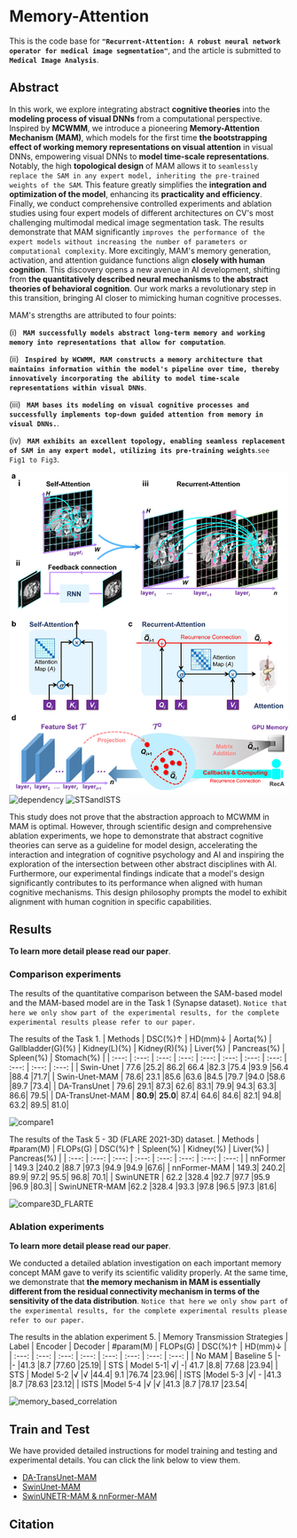 # Memory-Attention
This is the code base for **`"Recurrent-Attention: A robust neural network operator for medical image segmentation"`**, and the article is submitted to **` Medical Image Analysis`**.

## Abstract
In this work, we explore integrating abstract **cognitive theories** into the **modeling process of visual DNNs** from a computational perspective. Inspired by **MCWMM**, we introduce a pioneering **Memory-Attention Mechanism (MAM)**, which models for the first time **the bootstrapping effect of working memory representations on visual attention** in visual DNNs, empowering visual DNNs to **model time-scale representations**. Notably, the high **topological design** of MAM allows it to `seamlessly replace the SAM in any expert model, inheriting the pre-trained weights of the SAM`. This feature greatly simplifies the **integration and optimization of the model**, enhancing its **practicality and efficiency**. Finally, we conduct comprehensive controlled experiments and ablation studies using four expert models of different architectures on CV's most challenging multimodal medical image segmentation task. The results demonstrate that MAM significantly `improves the performance of the expert models without increasing the number of parameters or computational complexity`. More excitingly, MAM's memory generation, activation, and attention guidance functions align **closely with human cognition**. This discovery opens a new avenue in AI development, shifting from **the quantitatively described neural mechanisms** to **the abstract theories of behavioral cognition**. Our work marks a revolutionary step in this transition, bringing AI closer to mimicking human cognitive processes.

MAM's strengths are attributed to four points: 

(i) **` MAM successfully models abstract long-term memory and working memory into representations that allow for computation`**. 

(ii) **` Inspired by WCWMM, MAM constructs a memory architecture that maintains information within the model's pipeline over time, thereby innovatively incorporating the ability to model time-scale representations within visual DNNs`**.

(iii) **` MAM bases its modeling on visual cognitive processes and successfully implements top-down guided attention from memory in visual DNNs.`**.

(iv) **` MAM exhibits an excellent topology, enabling seamless replacement of SAM in any expert model, utilizing its pre-training weights`**.`see Fig1 to Fig3`.

![MAM model](pic/model.png)
![dependency](pic/MTS.png)
![STSandISTS](pic/dependency.png)

This study does not prove that the abstraction approach to MCWMM in MAM is optimal. However, through scientific design and comprehensive ablation experiments, we hope to demonstrate that abstract cognitive theories can serve as a guideline for model design, accelerating the interaction and integration of cognitive psychology and AI and inspiring the exploration of the intersection between other abstract disciplines with AI. Furthermore, our experimental findings indicate that a model's design significantly contributes to its performance when aligned with human cognitive mechanisms. This design philosophy prompts the model to exhibit alignment with human cognition in specific capabilities.

## Results
**To learn more detail please read our paper**.
### Comparison experiments
The results of the quantitative comparison between the SAM-based model and the MAM-based model are in the Task 1 (Synapse dataset). `Notice that here we only show part of the experimental results, for the complete experimental results please refer to our paper.`

The results of the Task 1.
| Methods  | DSC(%)↑ | HD(mm)↓ | Aorta(%) | Gallbladder(G)(%) |  Kidney(L)(%) | Kidney(R)(%) | Liver(%) | Pancreas(%) | Spleen(%) | Stomach(%) |
| :---: | :---: | :---: | :---: | :---: | :---: | :---: |  :---: | :---: | :---: | :---: |
| Swin-Unet | 77.6	|25.2|	86.2|	66.4	|82.3	|75.4	|93.9	|56.4	|88.4	|71.7|
| Swin-Unet-MAM | 78.6|	23.1	|85.6	|63.6	|84.5	|79.7	|94.0	|58.6	|89.7	|73.4|
| DA-TransUnet | 79.6|	29.1|	87.3|	62.6|	83.1|	79.9|	94.3|	63.3|	86.6|	79.5|
| DA-TransUnet-MAM | **80.9**|	**25.0**|	87.4|	64.6|	84.6|	82.1|	94.8|	63.2|	89.5|	81.0|



![compare1](pic/compare1.png)

The results of the Task 5 - 3D (FLARE 2021-3D) dataset.
| Methods  | #param(M) | FLOPs(G) | DSC(%)↑ | Spleen(%) |  Kidney(%) | Liver(%) | Pancreas(%) | 
| :---: | :---: | :---: | :---: | :---: | :---: | :---: |  :---: |
| nnFormer | 149.3	|240.2	|88.7	|97.3	|94.9	|94.9	|67.6|
| nnFormer-MAM | 149.3|	240.2|	89.9|	97.2|	95.5|	96.8|	70.1|
| SwinUNETR | 62.2	|328.4	|92.7	|97.7	|95.9	|96.9	|80.3|
| SwinUNETR-MAM |62.2	|328.4	|93.3	|97.8	|96.5	|97.3	|81.6|


![compare3D_FLARTE](pic/compare3D_FLARTE.png)

### Ablation experiments

**To learn more detail please read our paper**.

 We conducted a detailed ablation investigation on each important memory concept MAM gave to verify its scientific validity properly. At the same time, we demonstrate that **the memory mechanism in MAM is essentially different from the residual connectivity mechanism in terms of the sensitivity of the data distribution**. `Notice that here we only show part of the experimental results, for the complete experimental results please refer to our paper.`

The results in the ablation experiment 5.
  | Memory Transmission Strategies  | Label | Encoder | Decoder | #param(M) |  FLOPs(G) | DSC(%)↑ | HD(mm)↓ | 
| :---: | :---: | :---: | :---: | :---: | :---: | :---: |  :---: |
| No MAM | Baseline 5	|-	|-	|41.3	|8.7	|77.60	|25.19|
| STS | Model 5-1|	√|	-|	41.7	|8.8|	77.68	|23.94|
| STS | Model 5-2	|√	|√	|44.4|	9.1	|76.74	|23.96|
| ISTS |Model 5-3	|√|	-	|41.3	|8.7	|78.63	|23.12|
| ISTS |Model 5-4	|√	|√	|41.3	|8.7	|78.17	|23.54|


 ![memory_based_correlation](pic/memory_based_correlation.png)


## Train and Test
We have provided detailed instructions for model training and testing and experimental details. You can click the link below to view them.
* [DA-TransUnet-MAM ](DATransUnet-MAM/)
* [SwinUnet-MAM ](SwinUnet-MAM/)
* [SwinUNETR-MAM & nnFormer-MAM ](SwinUNETR&nnFormer-MAM/) 

## Citation
